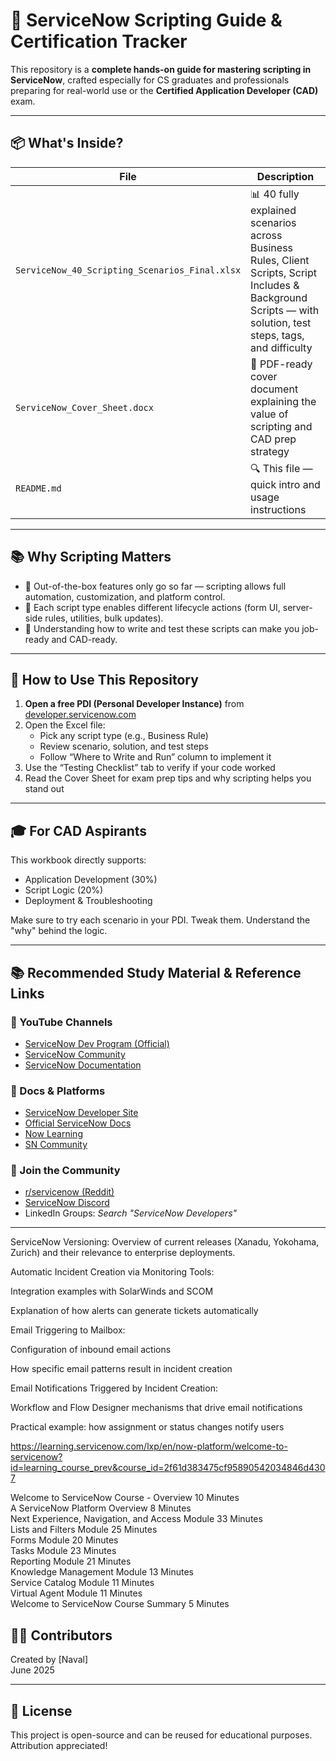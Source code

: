 
# 🚀 ServiceNow Scripting Guide & Certification Tracker

This repository is a **complete hands-on guide for mastering scripting in ServiceNow**, crafted especially for CS graduates and professionals preparing for real-world use or the **Certified Application Developer (CAD)** exam.

---

## 📦 What's Inside?

| File | Description |
|------|-------------|
| `ServiceNow_40_Scripting_Scenarios_Final.xlsx` | 📊 40 fully explained scenarios across Business Rules, Client Scripts, Script Includes & Background Scripts — with solution, test steps, tags, and difficulty |
| `ServiceNow_Cover_Sheet.docx` | 📝 PDF-ready cover document explaining the value of scripting and CAD prep strategy |
| `README.md` | 🔍 This file — quick intro and usage instructions |

---

## 📚 Why Scripting Matters

- 🧠 Out-of-the-box features only go so far — scripting allows full automation, customization, and platform control.
- 🔄 Each script type enables different lifecycle actions (form UI, server-side rules, utilities, bulk updates).
- 💼 Understanding how to write and test these scripts can make you job-ready and CAD-ready.

---

## 🧪 How to Use This Repository

1. **Open a free PDI (Personal Developer Instance)** from [developer.servicenow.com](https://developer.servicenow.com)
2. Open the Excel file:
   - Pick any script type (e.g., Business Rule)
   - Review scenario, solution, and test steps
   - Follow “Where to Write and Run” column to implement it
3. Use the “Testing Checklist” tab to verify if your code worked
4. Read the Cover Sheet for exam prep tips and why scripting helps you stand out

---

## 🎓 For CAD Aspirants

This workbook directly supports:
- Application Development (30%)
- Script Logic (20%)
- Deployment & Troubleshooting

Make sure to try each scenario in your PDI. Tweak them. Understand the "why" behind the logic.

---

## 📚 Recommended Study Material & Reference Links

### 🎥 YouTube Channels
- [ServiceNow Dev Program (Official)](https://www.youtube.com/@servicenowdevprogram)
- [ServiceNow Community](https://www.youtube.com/@ServiceNowCommunity)
- [ServiceNow Documentation](https://www.youtube.com/@ServiceNowDocs)

### 📘 Docs & Platforms
- [ServiceNow Developer Site](https://developer.servicenow.com)
- [Official ServiceNow Docs](https://docs.servicenow.com)
- [Now Learning](https://nowlearning.servicenow.com)
- [SN Community](https://community.servicenow.com)

### 💬 Join the Community
- [r/servicenow (Reddit)](https://www.reddit.com/r/servicenow/)
- [ServiceNow Discord](https://discord.gg/servicenow)
- LinkedIn Groups: *Search "ServiceNow Developers"*

---
ServiceNow Versioning: Overview of current releases (Xanadu, Yokohama, Zurich) and their relevance to enterprise deployments.

Automatic Incident Creation via Monitoring Tools:

Integration examples with SolarWinds and SCOM

Explanation of how alerts can generate tickets automatically

Email Triggering to Mailbox:

Configuration of inbound email actions

How specific email patterns result in incident creation

Email Notifications Triggered by Incident Creation:

Workflow and Flow Designer mechanisms that drive email notifications

Practical example: how assignment or status changes notify users


https://learning.servicenow.com/lxp/en/now-platform/welcome-to-servicenow?id=learning_course_prev&course_id=2f61d383475cf95890542034846d4307

  Welcome to ServiceNow Course - Overview             10 Minutes       
  A ServiceNow Platform Overview                       8 Minutes       
  Next Experience, Navigation, and Access Module      33 Minutes        
  Lists and Filters Module                            25 Minutes        
  Forms Module                                        20 Minutes        
  Tasks Module                                        23 Minutes        
  Reporting Module                                    21 Minutes        
  Knowledge Management Module                         13 Minutes        
  Service Catalog Module                              11 Minutes        
  Virtual Agent Module                                11 Minutes        
  Welcome to ServiceNow Course Summary                 5 Minutes        


## 👨‍💻 Contributors

Created by [Naval]  
June 2025

---

## 📜 License

This project is open-source and can be reused for educational purposes. Attribution appreciated!

